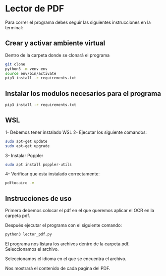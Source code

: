 # Lector de PDF

Para correr el programa debes seguir las siguientes instrucciones en la terminal:

## Crear y activar ambiente virtual

Dentro de la carpeta donde se clonará el programa

```sh
git clone
python3 -m venv env
source env/bin/activate
pip3 install -r requirements.txt
```

## Instalar los modulos necesarios para el programa

```sh
pip3 install -r requirements.txt
```

## WSL

1- Debemos tener instalado WSL
2- Ejecutar los siguiente comandos:
```sh
sudo apt-get update
sudo apt-get upgrade
```
3- Instalar Poppler
```sh
sudo apt install poppler-utils
```
4- Verificar que esta instalado correctamente:
```sh
pdftocairo -v
```

## Instrucciones de uso

Primero debemos colocar el pdf en el que queremos aplicar el OCR en la carpeta pdf.

Después ejecutar el programa con el siguiente comando:
```sh
python3 lector_pdf.py
```

El programa nos listara los archivos dentro de la carpeta pdf.
Seleccionamos el archivo.

Seleccionamos el idioma en el que se encuentra el archivo.

Nos mostrará el contenido de cada pagina del PDF.